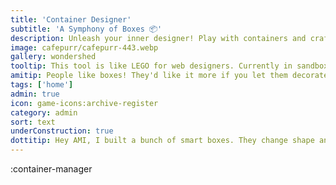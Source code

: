 ```yaml
---
title: 'Container Designer'
subtitle: 'A Symphony of Boxes 📦'
description: Unleash your inner designer! Play with containers and craft your own pixel-perfect layouts.
image: cafepurr/cafepurr-443.webp
gallery: wondershed
tooltip: This tool is like LEGO for web designers. Currently in sandbox mode, but one day it will allow you to personalize your dashboard. ☕🛠️
amitip: People like boxes! They'd like it more if you let them decorate a user badge or something, but I know how busy you get. 🧪🎨
tags: ['home']
admin: true
icon: game-icons:archive-register
category: admin
sort: text
underConstruction: true
dottitip: Hey AMI, I built a bunch of smart boxes. They change shape and size and remember your choices. Do you think our lab visitors would, I dunno, like to play with them?
---
```


:container-manager
